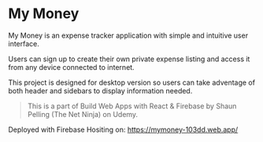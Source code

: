 # My Money

My Money is an expense tracker application with simple and intuitive user interface.

Users can sign up to create their own private expense listing and access it from any device connected to internet.

This project is designed for desktop version so users can take adventage of both header and sidebars to display information needed.

> This is a part of Build Web Apps with React & Firebase by Shaun Pelling (The Net Ninja) on Udemy.

Deployed with Firebase Hositing on: https://mymoney-103dd.web.app/
